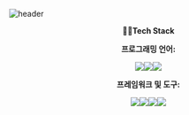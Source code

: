 ![header](https://capsule-render.vercel.app/api?type=venom&color=auto&height=300&section=header&text=Welcome!-nl-SungUk's%20Github.&fontSize=90&animation=fadeIn)
<p align="center">
  <strong>🧑‍💻Tech Stack</strong>
</p>

<p align="center" style="font-weight: bold;">프로그래밍 언어:</p>
<div style="display: flex; justify-content: center; align-items: center; flex-wrap: wrap; margin-bottom: 10px;">
    <img src="https://img.shields.io/badge/Python-3776AB?style=for-the-badge&logo=Python&logoColor=white">
    <img src="https://img.shields.io/badge/Java-6DB33F?style=for-the-badge&logo=Java&logoColor=white">
    <img src="https://img.shields.io/badge/MySQL-4479A1?style=for-the-badge&logo=MySQL&logoColor=white">
</div>

<p align="center" style="font-weight: bold;">프레임워크 및 도구:</p>
<div style="display: flex; justify-content: center; align-items: center; flex-wrap: wrap;">
    <img src="https://img.shields.io/badge/FastAPI-009688?style=for-the-badge&logo=FastAPI&logoColor=white">
    <img src="https://img.shields.io/badge/Spring-6DB33F?style=for-the-badge&logo=Spring&logoColor=white">
    <img src="https://img.shields.io/badge/Azure-5DACDF?style=for-the-badge&logo=Azure&logoColor=white">
    <img src="https://img.shields.io/badge/Docker-2496ED?style=for-the-badge&logo=Docker&logoColor=white">
</div>




